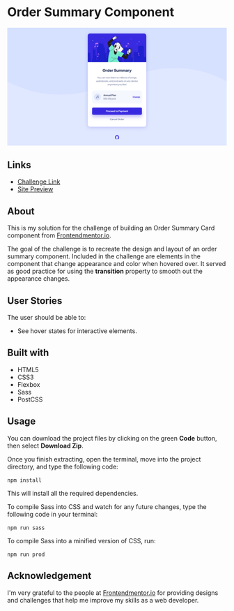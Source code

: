 # Order Summary Component
![](assets/images/solution-screenshot.png)

## Links
- [Challenge Link](https://www.frontendmentor.io/challenges/order-summary-component-QlPmajDUj)
- [Site Preview](https://robinjmm-order-summary.vercel.app/)

## About
This is my solution for the challenge of building an Order Summary Card component from [Frontendmentor.io](https://frontendmentor.io).

The goal of the challenge is to recreate the design and layout of an order summary component. Included in the challenge are elements in the component that change appearance and color when hovered over. It served as good practice for using the **transition** property to smooth out the appearance changes.

## User Stories
The user should be able to:
- See hover states for interactive elements.

## Built with
- HTML5
- CSS3
- Flexbox
- Sass
- PostCSS

## Usage
You can download the project files by clicking on the green **Code** button, then select **Download Zip**.

Once you finish extracting, open the terminal, move into the project directory, and type the following code:

```
npm install
```

This will install all the required dependencies.

To compile Sass into CSS and watch for any future changes, type the following code in your terminal:


```
npm run sass
```

To compile Sass into a minified version of CSS, run:

```
npm run prod
```

## Acknowledgement
I'm very grateful to the people at [Frontendmentor.io](https://frontendmentor.io) for providing designs and challenges that help me improve my skills as a web developer.